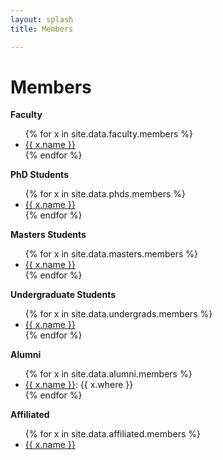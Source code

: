 ```yaml
---
layout: splash
title: Members

---
```


# Members

**Faculty**

<ul>
{% for x in site.data.faculty.members %}
  <li>
    <a href="{{ x.website }}">{{ x.name }}</a>
  </li>
{% endfor %}
</ul>

**PhD Students**

<ul>
{% for x in site.data.phds.members %}
  <li>
    <a href="{{ x.website }}">{{ x.name }}</a>
  </li>
{% endfor %}
</ul>

**Masters Students**

<ul>
{% for x in site.data.masters.members %}
  <li>
    <a href="{{ x.website }}">{{ x.name }}</a>
  </li>
{% endfor %}
</ul>

**Undergraduate Students**

<ul>
{% for x in site.data.undergrads.members %}
  <li>
    <a href="{{ x.website }}">{{ x.name }}</a>
  </li>
{% endfor %}
</ul>

**Alumni**

<ul>
{% for x in site.data.alumni.members %}
  <li>
    <a href="{{ x.website }}">{{ x.name }}</a>: {{ x.where }}
  </li>
{% endfor %}
</ul>

**Affiliated**

<ul>
{% for x in site.data.affiliated.members %}
  <li>
    <a href="{{ x.website}}">{{ x.name }}</a>
  </li>
